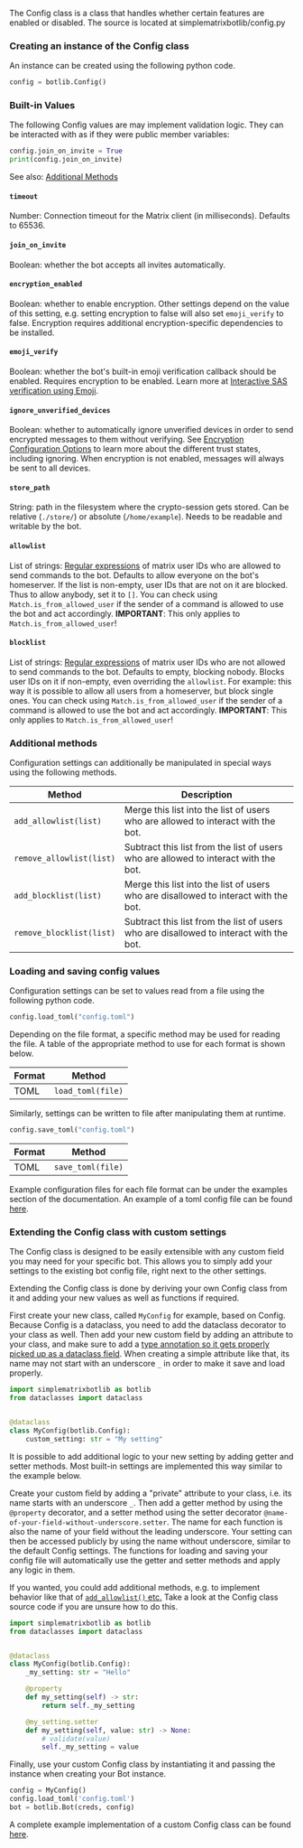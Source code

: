 The Config class is a class that handles whether certain features are enabled or disabled.
The source is located at simplematrixbotlib/config.py

### Creating an instance of the Config class
An instance can be created using the following python code.
```python
config = botlib.Config()
```

### Built-in Values

The following Config values are may implement validation logic.
They can be interacted with as if they were public member variables:
```python
config.join_on_invite = True
print(config.join_on_invite)
```

See also: [Additional Methods](#additional-methods)

#### `timeout`
Number: Connection timeout for the Matrix client (in milliseconds).
Defaults to 65536.

#### `join_on_invite`
Boolean: whether the bot accepts all invites automatically.

#### `encryption_enabled`
Boolean: whether to enable encryption.
Other settings depend on the value of this setting, e.g. setting encryption to false will also set `emoji_verify` to false.
Encryption requires additional encryption-specific dependencies to be installed.

#### `emoji_verify`
Boolean: whether the bot's built-in emoji verification callback should be enabled.
Requires encryption to be enabled.
Learn more at [Interactive SAS verification using Emoji](#interactive-sas-verification-using-emoji).

#### `ignore_unverified_devices`
Boolean: whether to automatically ignore unverified devices in order to send encrypted messages to them without verifying.
See [Encryption Configuration Options](#configuration-options) to learn more about the different trust states, including ignoring.
When encryption is not enabled, messages will always be sent to all devices.

#### `store_path`
String: path in the filesystem where the crypto-session gets stored.
Can be relative (`./store/`) or absolute (`/home/example`).
Needs to be readable and writable by the bot.

#### `allowlist`
List of strings: [Regular expressions](https://docs.python.org/3/library/re.html) of matrix user IDs who are allowed to send commands to the bot.
Defaults to allow everyone on the bot's homeserver.
If the list is non-empty, user IDs that are not on it are blocked.
Thus to allow anybody, set it to `[]`.
You can check using `Match.is_from_allowed_user` if the sender of a command is allowed to use the bot and act accordingly.
**IMPORTANT**: This only applies to `Match.is_from_allowed_user`!

#### `blocklist`
List of strings: [Regular expressions](https://docs.python.org/3/library/re.html) of matrix user IDs who are not allowed to send commands to the bot.
Defaults to empty, blocking nobody.
Blocks user IDs on it if non-empty, even overriding the `allowlist`.
For example: this way it is possible to allow all users from a homeserver, but block single ones.
You can check using `Match.is_from_allowed_user` if the sender of a command is allowed to use the bot and act accordingly.
**IMPORTANT**: This only applies to `Match.is_from_allowed_user`!

### Additional methods
Configuration settings can additionally be manipulated in special ways using the following methods.

| Method                   | Description                                                                            |
|--------------------------|----------------------------------------------------------------------------------------|
| `add_allowlist(list)`    | Merge this list into the list of users who are allowed to interact with the bot.       |
| `remove_allowlist(list)` | Subtract this list from the list of users who are allowed to interact with the bot.    |
| `add_blocklist(list)`    | Merge this list into the list of users who are disallowed to interact with the bot.    |
| `remove_blocklist(list)` | Subtract this list from the list of users who are disallowed to interact with the bot. |

### Loading and saving config values
Configuration settings can be set to values read from a file using the following python code.
```python
config.load_toml("config.toml")
```
Depending on the file format, a specific method may be used for reading the file. A table of the appropriate method to use for each format is shown below.

| Format | Method            |
|--------|-------------------|
| TOML   | `load_toml(file)` |

Similarly, settings can be written to file after manipulating them at runtime.
```python
config.save_toml("config.toml")
```

| Format | Method            |
|--------|-------------------|
| TOML   | `save_toml(file)` |

Example configuration files for each file format can be under the examples section of the documentation. An example of a toml config file can be found [here](https://simple-matrix-bot-lib.readthedocs.io/en/latest/examples.html#bot-config-file-in-toml-format).

### Extending the Config class with custom settings

The Config class is designed to be easily extensible with any custom field you may need for your specific bot.
This allows you to simply add your settings to the existing bot config file, right next to the other settings.

Extending the Config class is done by deriving your own Config class from it and adding your new values as well as functions if required.

First create your new class, called `MyConfig` for example, based on Config.
Because Config is a dataclass, you need to add the dataclass decorator to your class as well.
Then add your new custom field by adding an attribute to your class, and make sure to add a [type annotation so it gets properly picked up as a dataclass field](https://docs.python.org/3/library/dataclasses.html#dataclasses.dataclass).
When creating a simple attribute like that, its name may not start with an underscore `_` in order to make it save and load properly.

```python
import simplematrixbotlib as botlib
from dataclasses import dataclass


@dataclass
class MyConfig(botlib.Config):
    custom_setting: str = "My setting"
```

It is possible to add additional logic to your new setting by adding getter and setter methods.
Most built-in settings are implemented this way similar to the example below.

Create your custom field by adding a "private" attribute to your class, i.e. its name starts with an underscore `_`.
Then add a getter method by using the `@property` decorator, and a setter method using the setter decorator `@name-of-your-field-without-underscore.setter`.
The name for each function is also the name of your field without the leading underscore.
Your setting can then be accessed publicly by using the name without underscore, similar to the default Config settings.
The functions for loading and saving your config file will automatically use the getter and setter methods and apply any logic in them.

If you wanted, you could add additional methods, e.g. to implement behavior like that of [`add_allowlist()` etc.](#additional-methods)
Take a look at the Config class source code if you are unsure how to do this.

```python
import simplematrixbotlib as botlib
from dataclasses import dataclass


@dataclass
class MyConfig(botlib.Config):
    _my_setting: str = "Hello"

    @property
    def my_setting(self) -> str:
        return self._my_setting

    @my_setting.setter
    def my_setting(self, value: str) -> None:
        # validate(value)
        self._my_setting = value
```

Finally, use your custom Config class by instantiating it and passing the instance when creating your Bot instance.

```python
config = MyConfig()
config.load_toml('config.toml')
bot = botlib.Bot(creds, config)
```

A complete example implementation of a custom Config class can be found [here](https://simple-matrix-bot-lib.readthedocs.io/en/latest/examples.html#bot-using-custom-option-config-file).
